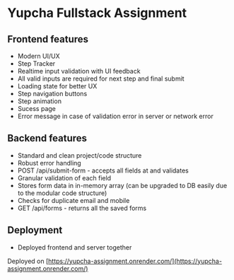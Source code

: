 # Yupcha Fullstack Assignment
## Frontend features
- Modern UI/UX
- Step Tracker
- Realtime input validation with UI feedback
- All valid inputs are required for next step and final submit
- Loading state for better UX
- Step navigation buttons
- Step animation
- Sucess page
- Error message in case of validation error in server or network error
## Backend features
- Standard and clean project/code structure
- Robust error handling
- POST /api/submit-form - accepts all fields at and validates
- Granular validation of each field
- Stores form data in in-memory array (can be upgraded to DB easily due to the modular code structure)
- Checks for duplicate email and mobile
- GET /api/forms - returns all the saved forms
## Deployment
- Deployed frontend and server together

Deployed on [https://yupcha-assignment.onrender.com/](https://yupcha-assignment.onrender.com/)
